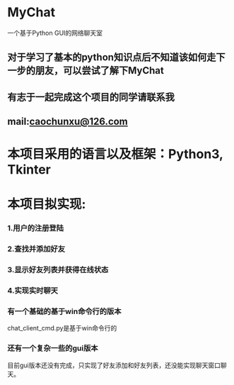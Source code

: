 # MyChat
一个基于Python GUI的网络聊天室
## 对于学习了基本的python知识点后不知道该如何走下一步的朋友，可以尝试了解下MyChat
## 有志于一起完成这个项目的同学请联系我
## mail:caochunxu@126.com
# 本项目采用的语言以及框架：Python3, Tkinter
# 本项目拟实现:
### 1.用户的注册登陆
### 2.查找并添加好友
### 3.显示好友列表并获得在线状态
### 4.实现实时聊天

### 有一个基础的基于win命令行的版本
chat_client_cmd.py是基于win命令行的
### 还有一个复杂一些的gui版本
目前gui版本还没有完成，只实现了好友添加和好友列表，还没能实现聊天窗口聊天。
